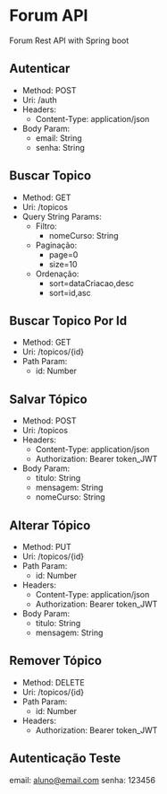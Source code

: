 # Forum API
Forum Rest API with Spring boot

## Autenticar
- Method: POST
- Uri: /auth
- Headers:
  - Content-Type: application/json
- Body Param:
  - email: String
  - senha: String

## Buscar Topico
- Method: GET
- Uri: /topicos 
- Query String Params:
  - Filtro:
    - nomeCurso: String
  - Paginação: 
    - page=0
    - size=10
  - Ordenação: 
    - sort=dataCriacao,desc
    - sort=id,asc

## Buscar Topico Por Id
- Method: GET
- Uri: /topicos/{id}
- Path Param:
  - id: Number

## Salvar Tópico
- Method: POST
- Uri: /topicos
- Headers:
  - Content-Type: application/json
  - Authorization: Bearer token_JWT
- Body Param:
  - titulo: String
  - mensagem: String
  - nomeCurso: String

## Alterar Tópico
- Method: PUT
- Uri: /topicos/{id} 
- Path Param: 
  - id: Number
- Headers:
  - Content-Type: application/json
  - Authorization: Bearer token_JWT
- Body Param: 
  - titulo: String
  - mensagem: String

## Remover Tópico
- Method: DELETE
- Uri: /topicos/{id}
- Path Param:
    - id: Number
- Headers:
  - Authorization: Bearer token_JWT

## Autenticação Teste
email: aluno@email.com
senha: 123456